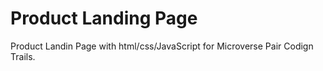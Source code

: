 # Product Landing Page

Product Landin Page with html/css/JavaScript for Microverse Pair Codign Trails. 
